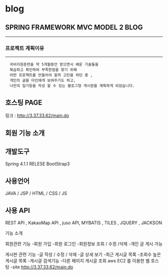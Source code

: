# blog
## SPRING FRAMEWORK  MVC MODEL 2 BLOG
----------------------



### 프로젝트 계획이유
-----------------------
```
  국비지원훈련을 약 5개월동안 받으면서 배운 기술들을 
  복습하고 확인하여 부족한점을 찾기 위해  
  어떤 프로젝트를 만들어야 할까 고민을 하던 중 , 
  개인의 글을 타인에게 보여주기도 하고, 
  나만의 일기등을 작성 할 수 있는 블로그형 게시판을 계획하게 되었습니다.
```

## 호스팅 PAGE
링크 : http://3.37.33.62/main.do

## 회원 기능 소개

## 개발도구
Spring 4.1.1 RELESE
BootStrap3

## 사용언어 

JAVA / JSP / HTML / CSS / JS

## 사용 API

REST API , KakaoMap API , juso API, MYBATIS , TILES , JQUERY ,  JACKSON


기능 소개 

회원관련 기능 
-회원 가입
-회원 로그인
-회원정보 조회 / 수정 /삭제
-개인 글 게시 가능

게시판 관련 기능
-글 작성 / 수정 / 삭제
-글 상세 보기
-최근 게시글 목록
-조회수 높은 게시글 목록
-게시글 검색기능
-다른 페이지 게시글 조회 
aws EC2 를 이용한 웹 호스팅 
-site 
http://3.37.33.62/main.do

